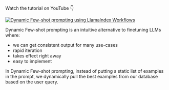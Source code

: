 Watch the tutorial on YouTube 👇

[![Dynamic Few-shot prompting using LlamaIndex Workflows](https://img.youtube.com/vi/Nseuty3LsxY/maxresdefault.jpg)](https://www.youtube.com/watch?v=Nseuty3LsxY)


Dynamic Few-shot prompting is an intuitive alternative to finetuning LLMs where:

- we can get consistent output for many use-cases
- rapid iteration
- takes effect right away
- easy to implement

In Dynamic Few-shot prompting, instead of putting a static list of examples in the prompt, we dynamically pull the best examples from our database based on the user query.
